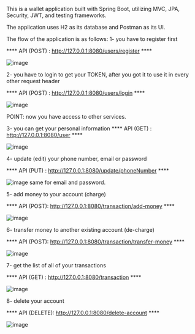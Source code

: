 This is a wallet application built with Spring Boot, utilizing MVC, JPA, Security, JWT, and testing frameworks.

The application uses H2 as its database and Postman as its UI.

The flow of the application is as follows:
1- you have to register first

**** API (POST) : http://127.0.0.1:8080/users/register ****

![image](https://github.com/user-attachments/assets/6488c081-4845-4a90-a06e-0c1332256fe4)


2- you have to login to get your TOKEN, after you got it to use it in every other request header

**** API (POST) : http://127.0.0.1:8080/users/login ****

![image](https://github.com/user-attachments/assets/aff5dc7f-78b8-49a4-9b21-b4299ea0d18b)

POINT: now you have access to other services.

3- you can get your personal information
**** API (GET) : http://127.0.0.1:8080/user ****

![image](https://github.com/user-attachments/assets/26c487bd-ead4-4e8d-905b-e5936f3d9276)

4- update (edit) your phone number, email or password

**** API (PUT) : http://127.0.0.1:8080/update/phoneNumber ****

![image](https://github.com/user-attachments/assets/ba252c6b-ef33-4401-a565-fc9db846bea4)
same for email and password.

5- add money to your account (charge)

**** API (POST): http://127.0.0.1:8080/transaction/add-money ****

![image](https://github.com/user-attachments/assets/becf4558-7761-4d76-96b8-b63b9fa21e70)

6- transfer money to another existing account (de-charge)

**** API (POST): http://127.0.0.1:8080/transaction/transfer-money ****

![image](https://github.com/user-attachments/assets/e89b831c-6aa9-4efa-b0c7-ba41a39cd79e)

7- get the list of all of your transactions

**** API (GET) : http://127.0.0.1:8080/transaction ****

![image](https://github.com/user-attachments/assets/023688e3-625b-40fa-baa3-8e0b63db015c)

8- delete your account

**** API (DELETE): http://127.0.0.1:8080/delete-account ****

![image](https://github.com/user-attachments/assets/5469cba6-b2f2-45f8-bfa6-fe1da8dd5a6c)







